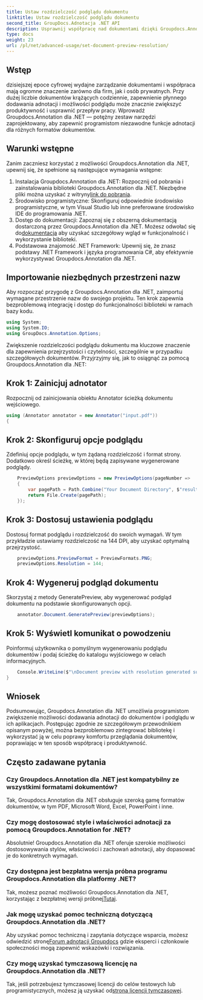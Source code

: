 ```yaml
---
title: Ustaw rozdzielczość podglądu dokumentu
linktitle: Ustaw rozdzielczość podglądu dokumentu
second_title: GroupDocs.Adnotacja .NET API
description: Usprawnij współpracę nad dokumentami dzięki Groupdocs.Annotation for .NET, usprawniając funkcje adnotacji i podglądu.
type: docs
weight: 23
url: /pl/net/advanced-usage/set-document-preview-resolution/
---
```

## Wstęp
dzisiejszej epoce cyfrowej wydajne zarządzanie dokumentami i współpraca mają ogromne znaczenie zarówno dla firm, jak i osób prywatnych. Przy dużej liczbie dokumentów krążących codziennie, zapewnienie płynnego dodawania adnotacji i możliwości podglądu może znacznie zwiększyć produktywność i usprawnić przepływ pracy. Wprowadź Groupdocs.Annotation dla .NET — potężny zestaw narzędzi zaprojektowany, aby zapewnić programistom niezawodne funkcje adnotacji dla różnych formatów dokumentów.
## Warunki wstępne
Zanim zaczniesz korzystać z możliwości Groupdocs.Annotation dla .NET, upewnij się, że spełnione są następujące wymagania wstępne:
1.  Instalacja Groupdocs.Annotation dla .NET: Rozpocznij od pobrania i zainstalowania biblioteki Groupdocs.Annotation dla .NET. Niezbędne pliki można uzyskać z witryny[link do pobrania](https://releases.groupdocs.com/annotation/net/).
2. Środowisko programistyczne: Skonfiguruj odpowiednie środowisko programistyczne, w tym Visual Studio lub inne preferowane środowisko IDE do programowania .NET.
3. Dostęp do dokumentacji: Zapoznaj się z obszerną dokumentacją dostarczoną przez Groupdocs.Annotation dla .NET. Możesz odwołać się do[dokumentacja](https://reference.groupdocs.com/annotation/net/) aby uzyskać szczegółowy wgląd w funkcjonalność i wykorzystanie biblioteki.
4. Podstawowa znajomość .NET Framework: Upewnij się, że znasz podstawy .NET Framework i języka programowania C#, aby efektywnie wykorzystywać Groupdocs.Annotation dla .NET.

## Importowanie niezbędnych przestrzeni nazw
Aby rozpocząć przygodę z Groupdocs.Annotation dla .NET, zaimportuj wymagane przestrzenie nazw do swojego projektu. Ten krok zapewnia bezproblemową integrację i dostęp do funkcjonalności biblioteki w ramach bazy kodu.

```csharp
using System;
using System.IO;
using GroupDocs.Annotation.Options;
```

Zwiększenie rozdzielczości podglądu dokumentu ma kluczowe znaczenie dla zapewnienia przejrzystości i czytelności, szczególnie w przypadku szczegółowych dokumentów. Przyjrzyjmy się, jak to osiągnąć za pomocą Groupdocs.Annotation dla .NET:
## Krok 1: Zainicjuj adnotator
Rozpocznij od zainicjowania obiektu Annotator ścieżką dokumentu wejściowego.
```csharp
using (Annotator annotator = new Annotator("input.pdf"))
{
```
## Krok 2: Skonfiguruj opcje podglądu
Zdefiniuj opcje podglądu, w tym żądaną rozdzielczość i format strony. Dodatkowo określ ścieżkę, w której będą zapisywane wygenerowane podglądy.
```csharp
    PreviewOptions previewOptions = new PreviewOptions(pageNumber =>
    {
        var pagePath = Path.Combine("Your Document Directory", $"result_with_resolution_{pageNumber}.png");
        return File.Create(pagePath);
    });
```
## Krok 3: Dostosuj ustawienia podglądu
Dostosuj format podglądu i rozdzielczość do swoich wymagań. W tym przykładzie ustawiamy rozdzielczość na 144 DPI, aby uzyskać optymalną przejrzystość.
```csharp
    previewOptions.PreviewFormat = PreviewFormats.PNG;
    previewOptions.Resolution = 144;
```
## Krok 4: Wygeneruj podgląd dokumentu
Skorzystaj z metody GeneratePreview, aby wygenerować podgląd dokumentu na podstawie skonfigurowanych opcji.
```csharp
    annotator.Document.GeneratePreview(previewOptions);
```
## Krok 5: Wyświetl komunikat o powodzeniu
Poinformuj użytkownika o pomyślnym wygenerowaniu podglądu dokumentów i podaj ścieżkę do katalogu wyjściowego w celach informacyjnych.
```csharp
    Console.WriteLine($"\nDocument preview with resolution generated successfully.\nCheck output in {"Your Document Directory"}.");
}
```

## Wniosek
Podsumowując, Groupdocs.Annotation dla .NET umożliwia programistom zwiększenie możliwości dodawania adnotacji do dokumentów i podglądu w ich aplikacjach. Postępując zgodnie ze szczegółowym przewodnikiem opisanym powyżej, można bezproblemowo zintegrować bibliotekę i wykorzystać ją w celu poprawy komfortu przeglądania dokumentów, poprawiając w ten sposób współpracę i produktywność.
## Często zadawane pytania
### Czy Groupdocs.Annotation dla .NET jest kompatybilny ze wszystkimi formatami dokumentów?
Tak, Groupdocs.Annotation dla .NET obsługuje szeroką gamę formatów dokumentów, w tym PDF, Microsoft Word, Excel, PowerPoint i inne.
### Czy mogę dostosować style i właściwości adnotacji za pomocą Groupdocs.Annotation for .NET?
Absolutnie! Groupdocs.Annotation dla .NET oferuje szerokie możliwości dostosowywania stylów, właściwości i zachowań adnotacji, aby dopasować je do konkretnych wymagań.
### Czy dostępna jest bezpłatna wersja próbna programu Groupdocs.Annotation dla platformy .NET?
Tak, możesz poznać możliwości Groupdocs.Annotation dla .NET, korzystając z bezpłatnej wersji próbnej[Tutaj](https://releases.groupdocs.com/).
### Jak mogę uzyskać pomoc techniczną dotyczącą Groupdocs.Annotation dla .NET?
 Aby uzyskać pomoc techniczną i zapytania dotyczące wsparcia, możesz odwiedzić stronę[Forum adnotacji Groupdocs](https://forum.groupdocs.com/c/annotation/10) gdzie eksperci i członkowie społeczności mogą zapewnić wskazówki i rozwiązania.
### Czy mogę uzyskać tymczasową licencję na Groupdocs.Annotation dla .NET?
 Tak, jeśli potrzebujesz tymczasowej licencji do celów testowych lub programistycznych, możesz ją uzyskać od[strona licencji tymczasowej](https://purchase.groupdocs.com/temporary-license/).